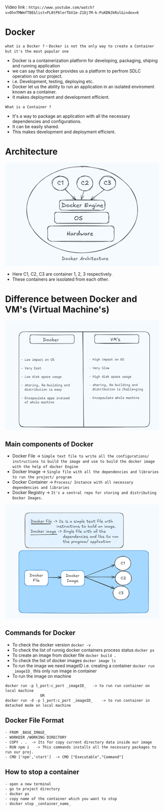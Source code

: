 Video link : ` https://www.youtube.com/watch?v=OhnTMWmfTBE&list=PL0tP8lerTbX1m-Z1Dj7M-k-PuKDNJkRul&index=6 `

# Docker

`what is a Docker ?` - `Docker is not the only way to create a Container but it's the most popular one`
- Docker is a containerization platform for developing, packaging, shiping and running application 
- we can say that docker provides us a platform to perfrom SDLC operation on our project.
- i.e. Development, testing, deploying etc.
- Docker let us the ability to run an application in an isolated enviroment known as a container.
- It makes deployment and development efficient.

`What is a Container ?`
- It's a way to package an application with all the necessary dependencies and configurations.
- It can be easily shared.
- This makes development and deployment efficient.

# Architecture
![Docker Architecture](misc/Architecture.png)
- Here C1, C2, C3 are container 1, 2, 3 respectively.
- These containers are issolated from each other. 

# Difference between Docker and VM's (Virtual Machine's)
![Difference Between Docker and Virtual Machine's](misc/Diff_Docker_VM.png)


## Main components of Docker
- Docker File -> `Simple text file to write all the configurations/ instructions to build the image and use to build the docker image with the help of docker Engine`
- Docker Image -> `Single file with all the dependencies and libraries to run the project/ program`
- Docker Container -> `Process/ Instance with all necessary dependencies and libraries`
- Docker Registry -> `It's a central repo for storing and distributing Docker Images.`

![Chart](misc/Docker_file-Image.png)


## Commands for Docker
- To check the docker version `docker -v`
- To check the list of runnig docker containers process status `docker ps`
- To create an image from docker file `docker build .`
- To check the list of docker images  `docker image ls`
- To run the image we need imageID i.e. creating a container `docker run _imageID_` this only run image in container
- To run the image on machine
```
docker run -p l_port:c_port _imageID_   -> to run run container on local machine
                OR
docker run -d -p l_port:c_port _imageID_    -> to run container in detached mode on local machine
```

## Docker File Format
```
- FROM _BASE_IMAGE_
- WORKDIR /WORKING DIRECTORY
- COPY . .  -> Its for copy current directory data inside our image
- RUN npm i   -> This commands installs all the necessary packages to run our proj.
- CMD ['npm','start']  -> CMD ["Executable","Command"]
```

## How to stop a container
```
- open a new terminal
- go to project directory
- docker ps
- copy name of the container which you want to stop
- docker stop _container_name_
```

